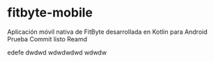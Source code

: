 # fitbyte-mobile
Aplicación móvil nativa de FitByte desarrollada en Kotlin para Android
Prueba
Commit
listo
 Reamd

edefe
dwdwd
wdwdwdwd
wdwdw
